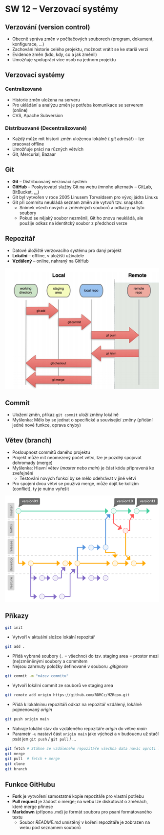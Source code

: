 # SW 12 – Verzovací systémy

## Verzování (version control)

* Obecně správa změn v počítačových souborech (program, dokument, konfigurace, ...)
* Zachování historie celého projektu, možnost vrátit se ke starší verzi
* Evidence změn (kdo, kdy, co a jak změnil)
* Umožňuje spolupráci více osob na jednom projektu

## Verzovací systémy

### Centralizované

* Historie změn uložena na serveru
* Pro ukládání a analýzu změn je potřeba komunikace se serverem (online)
* CVS, Apache Subversion

### Distribuované (Decentralizované)

* Každý může mít historii změn uloženou lokálně (_.git_ adresář) – lze pracovat offline
* Umožňuje práci na různých větvích
* Git, Mercurial, Bazaar

## Git

* __Git__ – Distribuovaný verzovací systém
* __GitHub__ – Poskytovatel služby Git na webu (mnoho alternativ – GitLab, BitBucket, [...](https://www.guru99.com/github-alternative.html))
* Git byl vytvořen v roce 2005 Linusem Torvaldsem pro vývoj jádra Linuxu
* Git při commitu neukládá seznam změn ale vytvoří tzv. snapshot:
  * Snímek všech nových a změněných souborů a odkazy na tyto soubory
  * Pokud se nějaký soubor nezměnil, Git ho znovu neukládá, ale použije odkaz na identitcký soubor z předchozí verze

## Repozitář

* Datové úložiště verzovacího systému pro daný projekt
* __Lokální__ – offline, v úložišti uživatele
* __Vzdálený__ – online, nahraný na GitHub

![Repo](./img/SW_12_01.PNG)

## Commit

* Uložení změn, příkaz `git commit` uloží změny lokálně
* Myšlenka: Mělo by se jednat o specifické a související změny (přidání jedné nové funkce, oprava chyby)

## Větev (branch)

* Posloupnost commitů daného projektu
* Projekt může mít neomezený počet větví, lze je později spojovat dohromady (merge)
* Myšlenka: Hlavní větev (_master_ nebo _main_) je část kódu připravená ke zveřejnění
  * Testování nových funkcí by se mělo odehrávat v jiné větvi
* Pro spojení dvou větví se používá merge, může dojít ke kolizím (conflict), ty je nutno vyřešit

![Branches](./img/SW_12_02.png)

## Příkazy

```bash
git init
```

* Vytvoří v aktuální složce lokální repozitář

```bash
git add .
```

* Přidá vybrané soubory (`.` = všechno) do tzv. staging area = prostor mezi (ne)změněnými soubory a commitem
* Nejsou zahrnuty položky definované v souboru _.gitignore_

```bash
git commit -m "název commitu"
```

* Vytvoří lokální commit ze souborů ve staging area

```bash
git remote add origin https://github.com/RDMCz/MZRepo.git
```

* Přidá k lokálnímu repozitáři odkaz na repozitář vzdálený, lokálně pojmenovaný _origin_

```bash
git push origin main
```

* Nahraje lokální stav do vzdáleného repozitáře _origin_ do větve _main_
* Parametr `-u` nastaví část `origin main` jako výchozí a v budoucnu už stačí psát jen `git push` / `git pull` / ...

```bash
git fetch # Stáhne ze vzdáleného repozitáře všechna data navíc oproti lokálnímu, nesloučí je (merge)
git merge
git pull  # fetch + merge
git clone
git branch
```

## Funkce GitHubu

* __Fork__ je vytvoření samostatné kopie repozitáře pro vlastní potřebu
* __Pull request__ je žádost o merge; na webu lze diskutovat o změnách, které merge přinese
* __Markdown__ (přípona .md) je formát souboru pro psaní formátovaného textu
  * Soubor _<span>README.md</span>_ umístěný v kořeni repozitáře je zobrazen na webu pod seznamem souborů
